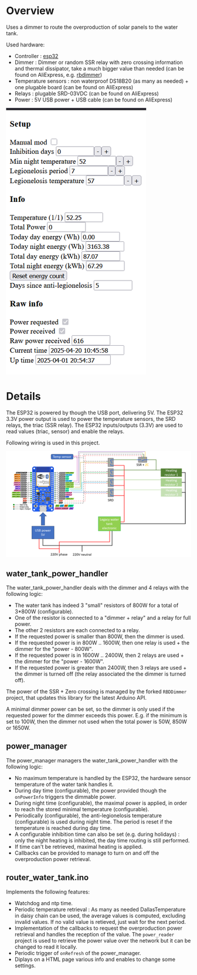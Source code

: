 Overview
========

Uses a dimmer to route the overproduction of solar panels to the water tank.

Used hardware:
* Controller : [esp32](https://www.upesy.fr/)
* Dimmer : Dimmer or random SSR relay with zero crossing information and thermal dissipator, take a much bigger value than needed (can be found on AliExpress, e.g. [rbdimmer](https://www.rbdimmer.com/shop/ac-dimmer-module-40a-1-channel-3-3v-5v-logic-ac-600v-40a-9))
* Temperature sensors : non waterproof DS18B20 (as many as needed) + one plugable board (can be found on AliExpress)
* Relays : plugable SRD-03VDC (can be found on AliExpress)
* Power : 5V USB power + USB cable (can be found on AliExpress)

![Alt text](html_display.png?raw=true "HTML display")

Details
=======

The ESP32 is powered by though the USB port, delivering 5V.
The ESP32 3.3V power output is used to power the temperature sensors, the SRD relays, the triac (SSR relay).
The ESP32 inputs/outputs (3.3V) are used to read values (triac, sensor) and enable the relays.

Following wiring is used in this project.

![Wiring](wiring.png?raw=true "Wiring")

water_tank_power_handler
------------------------

The water_tank_power_handler deals with the dimmer and 4 relays with the following logic:
* The water tank has indeed 3 "small" resistors of 800W for a total of 3*800W (configurable).
* One of the resistor is connected to a "dimmer + relay" and a relay for full power.
* The other 2 resistors are each connected to a relay.
* If the requested power is smaller than 800W, then the dimmer is used.
* If the requested power is in 800W .. 1600W, then one relay is used + the dimmer for the "power - 800W".
* If the requested power is in 1600W .. 2400W, then 2 relays are used + the dimmer for the "power - 1600W".
* If the requested power is greater than 2400W, then 3 relays are used + the dimmer is turned off (the relay associated the the dimmer is turned off).

The power of the SSR + Zero crossing is managed by the forked `RBDDimmer` project, that updates this library for the latest Arduino API.

A minimal dimmer power can be set, so the dimmer is only used if the requested power for the dimmer exceeds this power. E.g. if the minimum is set to 100W, then the dimmer not used when the total power is 50W, 850W or 1650W.

power_manager
-------------

The power_manager managers the water_tank_power_handler with the following logic:
* No maximum temperature is handled by the ESP32, the hardware sensor temperature of the water tank handles it.
* During day time (configurable), the power provided though the `onPowerInfo` triggers the dimmable power.
* During night time (configurable), the maximal power is applied, in order to reach the stored minimal temperature (configurable).
* Periodically (configurable), the anti-legionelosis temperature (configurable) is used during night time. The period is reset if the temperature is reached during day time.
* A configurable inhibition time can also be set (e.g. during holidays) : only the night heating is inhibited, the day time routing is still performed.
* If time can't be retrieved, maximal heating is applied.
* Callbacks can be provided to manage to turn on and off the overproduction power retrieval.

router_water_tank.ino
---------------------

Implements the following features:
* Watchdog and ntp time.
* Periodic temperature retrieval : As many as needed DallasTemperature in daisy chain can be used, the average values is computed, excluding invalid values. If no valid value is retieved, just wait for the next period.
* Implementation of the callbacks to request the overproduction power retrieval and handles the reception of the value. The `power_reader` project is used to retrieve the power value over the network but it can be changed to read it locally.
* Periodic trigger of `onRefresh` of the power_manager.
* Diplays on a HTML page various info and enables to change some settings.